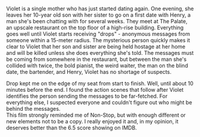 Violet is a single mother who has just started dating again. One evening, she leaves her 10-year old son with her sister to go on a first date with Henry, a man she's been chatting with for several weeks. They meet at The Palate, an upscale restaurant on the top floor of a high-rise building.
Everything goes well until Violet starts receiving "drops" - anonymous messages from someone within a 15-meter radius. The mysterious person quickly makes it clear to Violet that her son and sister are being held hostage at her home and will be killed unless she does everything she's told. The messages must be coming from somewhere in the restaurant, but between the man she's collided with twice, the bold pianist, the weird waiter, the man on the blind date, the bartender, and Henry, Violet has no shortage of suspects.

Drop kept me on the edge of my seat from start to finish. Well, until about 10 minutes before the end. I found the action scenes that follow after Violet identifies the person sending the messages to be far-fetched. For everything else, I suspected everyone and couldn't figure out who might be behind the messages.  
This film strongly reminded me of Non-Stop, but with enough different or new elements not to be a copy. I really enjoyed it and, in my opinion, it deserves better than the 6.5 score showing on IMDB.
